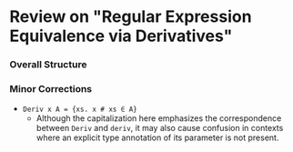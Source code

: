 # Review on "Regular Expression Equivalence via Derivatives"

### Overall Structure

### Minor Corrections

- `Deriv x A = {xs. x # xs ∈ A}`
  - Although the capitalization here emphasizes the correspondence between `Deriv` and `deriv`, it may also cause confusion in contexts where an explicit type annotation of its parameter is not present.

